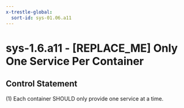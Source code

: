 ```yaml
---
x-trestle-global:
  sort-id: sys-01.06.a11
---
```


# sys-1.6.a11 - \[REPLACE_ME\] Only One Service Per Container

## Control Statement

(1) Each container SHOULD only provide one service at a time.
